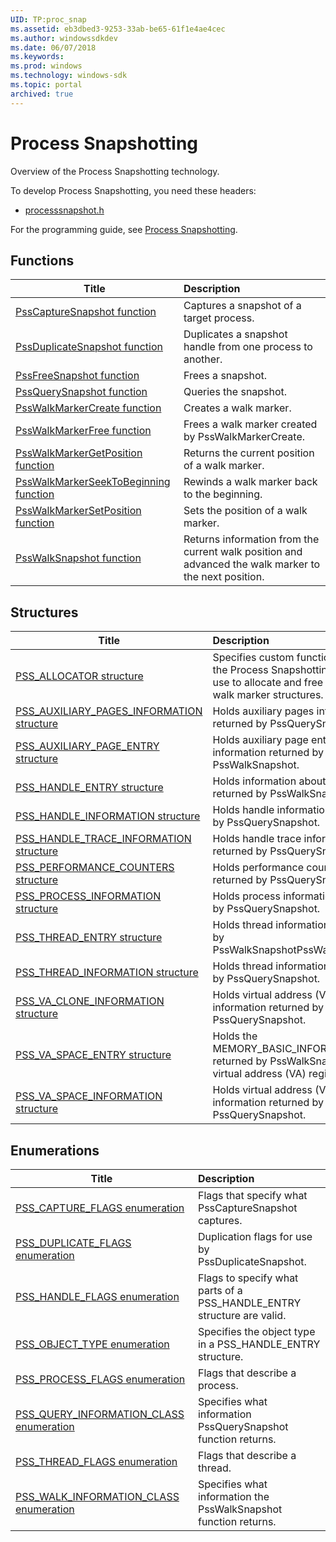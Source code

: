 ```yaml
---
UID: TP:proc_snap
ms.assetid: eb3dbed3-9253-33ab-be65-61f1e4ae4cec
ms.author: windowssdkdev
ms.date: 06/07/2018
ms.keywords: 
ms.prod: windows
ms.technology: windows-sdk
ms.topic: portal
archived: true
---
```


# Process Snapshotting



Overview of the Process Snapshotting technology.

To develop Process Snapshotting, you need these headers:

 * [processsnapshot.h](..\processsnapshot\index.md)

For the programming guide, see [Process Snapshotting](/previous-versions/windows/desktop/proc_snap).

## Functions

| Title   | Description   |
| ---- |:---- |
| [PssCaptureSnapshot function](..\processsnapshot\nf-processsnapshot-psscapturesnapshot.md) | Captures a snapshot of a target process. |
| [PssDuplicateSnapshot function](..\processsnapshot\nf-processsnapshot-pssduplicatesnapshot.md) | Duplicates a snapshot handle from one process to another. |
| [PssFreeSnapshot function](..\processsnapshot\nf-processsnapshot-pssfreesnapshot.md) | Frees a snapshot. |
| [PssQuerySnapshot function](..\processsnapshot\nf-processsnapshot-pssquerysnapshot.md) | Queries the snapshot. |
| [PssWalkMarkerCreate function](..\processsnapshot\nf-processsnapshot-psswalkmarkercreate.md) | Creates a walk marker. |
| [PssWalkMarkerFree function](..\processsnapshot\nf-processsnapshot-psswalkmarkerfree.md) | Frees a walk marker created by PssWalkMarkerCreate. |
| [PssWalkMarkerGetPosition function](..\processsnapshot\nf-processsnapshot-psswalkmarkergetposition.md) | Returns the current position of a walk marker. |
| [PssWalkMarkerSeekToBeginning function](..\processsnapshot\nf-processsnapshot-psswalkmarkerseektobeginning.md) | Rewinds a walk marker back to the beginning. |
| [PssWalkMarkerSetPosition function](..\processsnapshot\nf-processsnapshot-psswalkmarkersetposition.md) | Sets the position of a walk marker. |
| [PssWalkSnapshot function](..\processsnapshot\nf-processsnapshot-psswalksnapshot.md) | Returns information from the current walk position and advanced the walk marker to the next position. |

## Structures

| Title   | Description   |
| ---- |:---- |
| [PSS_ALLOCATOR structure](..\processsnapshot\ns-processsnapshot-pss_allocator.md) | Specifies custom functions which the Process Snapshotting functions use to allocate and free the internal walk marker structures. |
| [PSS_AUXILIARY_PAGES_INFORMATION structure](..\processsnapshot\ns-processsnapshot-pss_auxiliary_pages_information.md) | Holds auxiliary pages information returned by PssQuerySnapshot. |
| [PSS_AUXILIARY_PAGE_ENTRY structure](..\processsnapshot\ns-processsnapshot-pss_auxiliary_page_entry.md) | Holds auxiliary page entry information returned by PssWalkSnapshot. |
| [PSS_HANDLE_ENTRY structure](..\processsnapshot\ns-processsnapshot-pss_handle_entry.md) | Holds information about a handle returned by PssWalkSnapshot. |
| [PSS_HANDLE_INFORMATION structure](..\processsnapshot\ns-processsnapshot-pss_handle_information.md) | Holds handle information returned by PssQuerySnapshot. |
| [PSS_HANDLE_TRACE_INFORMATION structure](..\processsnapshot\ns-processsnapshot-pss_handle_trace_information.md) | Holds handle trace information returned by PssQuerySnapshot. |
| [PSS_PERFORMANCE_COUNTERS structure](..\processsnapshot\ns-processsnapshot-pss_performance_counters.md) | Holds performance counters returned by PssQuerySnapshot. |
| [PSS_PROCESS_INFORMATION structure](..\processsnapshot\ns-processsnapshot-pss_process_information.md) | Holds process information returned by PssQuerySnapshot. |
| [PSS_THREAD_ENTRY structure](..\processsnapshot\ns-processsnapshot-pss_thread_entry.md) | Holds thread information returned by PssWalkSnapshotPssWalkSnapshot. |
| [PSS_THREAD_INFORMATION structure](..\processsnapshot\ns-processsnapshot-pss_thread_information.md) | Holds thread information returned by PssQuerySnapshot. |
| [PSS_VA_CLONE_INFORMATION structure](..\processsnapshot\ns-processsnapshot-pss_va_clone_information.md) | Holds virtual address (VA) clone information returned by PssQuerySnapshot. |
| [PSS_VA_SPACE_ENTRY structure](..\processsnapshot\ns-processsnapshot-pss_va_space_entry.md) | Holds the MEMORY_BASIC_INFORMATION returned by PssWalkSnapshot for a virtual address (VA) region. |
| [PSS_VA_SPACE_INFORMATION structure](..\processsnapshot\ns-processsnapshot-pss_va_space_information.md) | Holds virtual address (VA) space information returned by PssQuerySnapshot. |

## Enumerations

| Title   | Description   |
| ---- |:---- |
| [PSS_CAPTURE_FLAGS enumeration](..\processsnapshot\ne-processsnapshot-pss_capture_flags.md) | Flags that specify what PssCaptureSnapshot captures. |
| [PSS_DUPLICATE_FLAGS enumeration](..\processsnapshot\ne-processsnapshot-pss_duplicate_flags.md) | Duplication flags for use by PssDuplicateSnapshot. |
| [PSS_HANDLE_FLAGS enumeration](..\processsnapshot\ne-processsnapshot-pss_handle_flags.md) | Flags to specify what parts of a PSS_HANDLE_ENTRY structure are valid. |
| [PSS_OBJECT_TYPE enumeration](..\processsnapshot\ne-processsnapshot-pss_object_type.md) | Specifies the object type in a PSS_HANDLE_ENTRY structure. |
| [PSS_PROCESS_FLAGS enumeration](..\processsnapshot\ne-processsnapshot-pss_process_flags.md) | Flags that describe a process. |
| [PSS_QUERY_INFORMATION_CLASS enumeration](..\processsnapshot\ne-processsnapshot-pss_query_information_class.md) | Specifies what information PssQuerySnapshot function returns. |
| [PSS_THREAD_FLAGS enumeration](..\processsnapshot\ne-processsnapshot-pss_thread_flags.md) | Flags that describe a thread. |
| [PSS_WALK_INFORMATION_CLASS enumeration](..\processsnapshot\ne-processsnapshot-pss_walk_information_class.md) | Specifies what information the PssWalkSnapshot function returns. |
